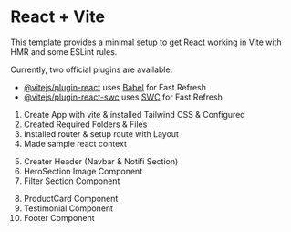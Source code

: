 # React + Vite

This template provides a minimal setup to get React working in Vite with HMR and some ESLint rules.

Currently, two official plugins are available:

-   [@vitejs/plugin-react](https://github.com/vitejs/vite-plugin-react/blob/main/packages/plugin-react/README.md) uses [Babel](https://babeljs.io/) for Fast Refresh
-   [@vitejs/plugin-react-swc](https://github.com/vitejs/vite-plugin-react-swc) uses [SWC](https://swc.rs/) for Fast Refresh

<!-- DAY 1 -->

1. Create App with vite & installed Tailwind CSS & Configured
2. Created Required Folders & Files
3. Installed router & setup route with Layout
4. Made sample react context

<!-- DAY 2 -->

5. Creater Header (Navbar & Notifi Section)
6. HeroSection Image Component
7. Filter Section Component

<!-- DAY 3 -->

8. ProductCard Component
9. Testimonial Component
10. Footer Component
